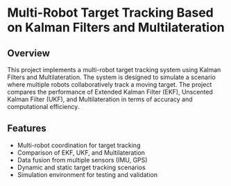 # Multi-Robot Target Tracking Based on Kalman Filters and Multilateration
## Overview
This project implements a multi-robot target tracking system using Kalman Filters and Multilateration. The system is designed to simulate a scenario where multiple robots collaboratively track a moving target. The project compares the performance of Extended Kalman Filter (EKF), Unscented Kalman Filter (UKF), and Multilateration in terms of accuracy and computational efficiency.

## Features
- Multi-robot coordination for target tracking
- Comparison of EKF, UKF, and Multilateration
- Data fusion from multiple sensors (IMU, GPS)
- Dynamic and static target tracking scenarios
- Simulation environment for testing and validation
